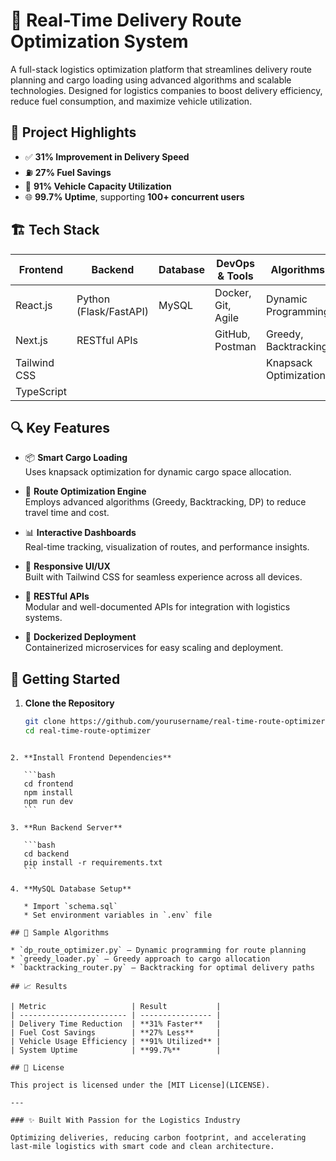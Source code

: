 # 🚚 Real-Time Delivery Route Optimization System

A full-stack logistics optimization platform that streamlines delivery route planning and cargo loading using advanced algorithms and scalable technologies. Designed for logistics companies to boost delivery efficiency, reduce fuel consumption, and maximize vehicle utilization.

## 🧠 Project Highlights

- ✅ **31% Improvement in Delivery Speed**
- ⛽ **27% Fuel Savings**
- 🚛 **91% Vehicle Capacity Utilization**
- 🌐 **99.7% Uptime**, supporting **100+ concurrent users**

## 🏗️ Tech Stack

| Frontend           | Backend              | Database     | DevOps & Tools     | Algorithms              |
|--------------------|----------------------|--------------|---------------------|--------------------------|
| React.js           | Python (Flask/FastAPI) | MySQL        | Docker, Git, Agile | Dynamic Programming      |
| Next.js            | RESTful APIs         |              | GitHub, Postman     | Greedy, Backtracking     |
| Tailwind CSS       |                      |              |                     | Knapsack Optimization    |
| TypeScript         |                      |              |                     |                          |

## 🔍 Key Features

- 📦 **Smart Cargo Loading**  
  Uses knapsack optimization for dynamic cargo space allocation.

- 🧭 **Route Optimization Engine**  
  Employs advanced algorithms (Greedy, Backtracking, DP) to reduce travel time and cost.

- 📊 **Interactive Dashboards**  
  Real-time tracking, visualization of routes, and performance insights.

- 📱 **Responsive UI/UX**  
  Built with Tailwind CSS for seamless experience across all devices.

- 🔄 **RESTful APIs**  
  Modular and well-documented APIs for integration with logistics systems.

- 🐳 **Dockerized Deployment**  
  Containerized microservices for easy scaling and deployment.

## 🚀 Getting Started

1. **Clone the Repository**
   ```bash
   git clone https://github.com/yourusername/real-time-route-optimizer.git
   cd real-time-route-optimizer
````

2. **Install Frontend Dependencies**

   ```bash
   cd frontend
   npm install
   npm run dev
   ```

3. **Run Backend Server**

   ```bash
   cd backend
   pip install -r requirements.txt
   ```

4. **MySQL Database Setup**

   * Import `schema.sql`
   * Set environment variables in `.env` file

## 🧪 Sample Algorithms

* `dp_route_optimizer.py` – Dynamic programming for route planning
* `greedy_loader.py` – Greedy approach to cargo allocation
* `backtracking_router.py` – Backtracking for optimal delivery paths

## 📈 Results

| Metric                   | Result           |
| ------------------------ | ---------------- |
| Delivery Time Reduction  | **31% Faster**   |
| Fuel Cost Savings        | **27% Less**     |
| Vehicle Usage Efficiency | **91% Utilized** |
| System Uptime            | **99.7%**        |

## 📄 License

This project is licensed under the [MIT License](LICENSE).

---

### ✨ Built With Passion for the Logistics Industry

Optimizing deliveries, reducing carbon footprint, and accelerating last-mile logistics with smart code and clean architecture.

